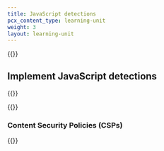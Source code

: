 ```yaml
---
title: JavaScript detections
pcx_content_type: learning-unit
weight: 3
layout: learning-unit
---
```


{{<render file="_javascript-detections-definition.md" productFolder="bots" withParameters="These detections are optional, but lead to greater overall accuracy." >}}

## Implement JavaScript detections

{{<render file="_javascript-detections-enable.md" productFolder="bots" >}}

{{<render file="_javascript-detections-implementation.md" productFolder="bots" >}}
<br/>

### Content Security Policies (CSPs)

{{<render file="_javascript-detections-csp.md" productFolder="bots" >}}